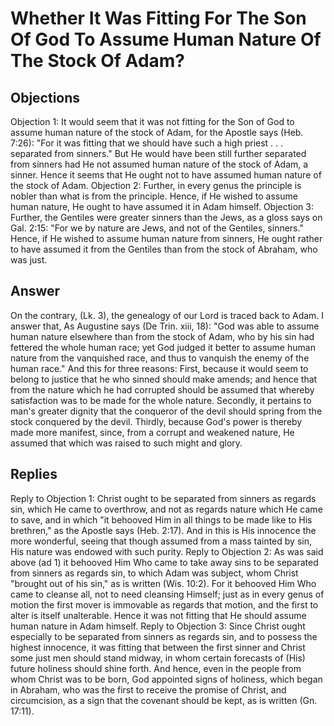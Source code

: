 # Whether It Was Fitting For The Son Of God To Assume Human Nature Of The Stock Of Adam?
## Objections
Objection 1: It would seem that it was not fitting for the Son of God to assume human nature of the stock of Adam, for the Apostle says (Heb. 7:26): "For it was fitting that we should have such a high priest . . . separated from sinners." But He would have been still further separated from sinners had He not assumed human nature of the stock of Adam, a sinner. Hence it seems that He ought not to have assumed human nature of the stock of Adam.
Objection 2: Further, in every genus the principle is nobler than what is from the principle. Hence, if He wished to assume human nature, He ought to have assumed it in Adam himself.
Objection 3: Further, the Gentiles were greater sinners than the Jews, as a gloss says on Gal. 2:15: "For we by nature are Jews, and not of the Gentiles, sinners." Hence, if He wished to assume human nature from sinners, He ought rather to have assumed it from the Gentiles than from the stock of Abraham, who was just.
## Answer
On the contrary, (Lk. 3), the genealogy of our Lord is traced back to Adam.
I answer that, As Augustine says (De Trin. xiii, 18): "God was able to assume human nature elsewhere than from the stock of Adam, who by his sin had fettered the whole human race; yet God judged it better to assume human nature from the vanquished race, and thus to vanquish the enemy of the human race." And this for three reasons: First, because it would seem to belong to justice that he who sinned should make amends; and hence that from the nature which he had corrupted should be assumed that whereby satisfaction was to be made for the whole nature. Secondly, it pertains to man's greater dignity that the conqueror of the devil should spring from the stock conquered by the devil. Thirdly, because God's power is thereby made more manifest, since, from a corrupt and weakened nature, He assumed that which was raised to such might and glory.
## Replies
Reply to Objection 1: Christ ought to be separated from sinners as regards sin, which He came to overthrow, and not as regards nature which He came to save, and in which "it behooved Him in all things to be made like to His brethren," as the Apostle says (Heb. 2:17). And in this is His innocence the more wonderful, seeing that though assumed from a mass tainted by sin, His nature was endowed with such purity.
Reply to Objection 2: As was said above (ad 1) it behooved Him Who came to take away sins to be separated from sinners as regards sin, to which Adam was subject, whom Christ "brought out of his sin," as is written (Wis. 10:2). For it behooved Him Who came to cleanse all, not to need cleansing Himself; just as in every genus of motion the first mover is immovable as regards that motion, and the first to alter is itself unalterable. Hence it was not fitting that He should assume human nature in Adam himself.
Reply to Objection 3: Since Christ ought especially to be separated from sinners as regards sin, and to possess the highest innocence, it was fitting that between the first sinner and Christ some just men should stand midway, in whom certain forecasts of (His) future holiness should shine forth. And hence, even in the people from whom Christ was to be born, God appointed signs of holiness, which began in Abraham, who was the first to receive the promise of Christ, and circumcision, as a sign that the covenant should be kept, as is written (Gn. 17:11).